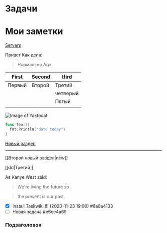 # Задачи

# Мои заметки
[Servers](Сервера)

Привет Как дела:
> Нормально
> Aga


| First  | Second | tfird    |
|--------|--------|----------|
| Первый | Второй | Третий   |
|        |        | четверый |
|        |        | Пятый    |
|        |        |          |

![Image of Yaktocat](https://octodex.github.com/images/yaktocat.png)

```go
func foo(){
  fmt.Println("date today")
}
```
[Новый раздел](delete)

----

[[Второй новый раздeл|new]]

[[dd|Третий]]

As Kanye West said:

> We're living the future so

> the present is our past.

* [X] Install Taskwiki !!! (2020-11-23 19:00)  #8a8a4133
* [ ] Новая задача  #e6ce4a69

### Подзаголовок

